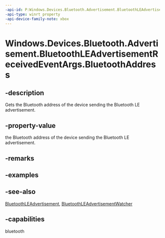 ```yaml
---
-api-id: P:Windows.Devices.Bluetooth.Advertisement.BluetoothLEAdvertisementReceivedEventArgs.BluetoothAddress
-api-type: winrt property
-api-device-family-note: xbox
---
```


<!-- Property syntax
public ulong BluetoothAddress { get; }
-->

# Windows.Devices.Bluetooth.Advertisement.BluetoothLEAdvertisementReceivedEventArgs.BluetoothAddress

## -description
Gets the Bluetooth address of the device sending the Bluetooth LE advertisement.

## -property-value
the Bluetooth address of the device sending the Bluetooth LE advertisement.

## -remarks

## -examples

## -see-also
[BluetoothLEAdvertisement](bluetoothleadvertisement.md), [BluetoothLEAdvertisementWatcher](bluetoothleadvertisementwatcher.md)
## -capabilities
bluetooth
